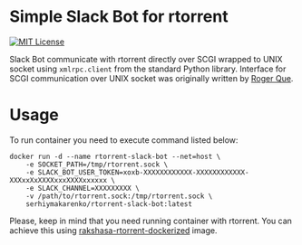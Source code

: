 Simple Slack Bot for rtorrent
=========================
[![MIT License](https://img.shields.io/badge/License-MIT-blue.svg?style=flat)](https://github.com/SerhiyMakarenko/rakshasa-rtorrent-dockerized/blob/rakshasa-rtorrent-client/stable/LICENSE)

Slack Bot communicate with rtorrent directly over SCGI wrapped to UNIX socket using `xmlrpc.client` from the standard Python library.
Interface for SCGI communication over UNIX socket was originally written by [Roger Que](https://gist.github.com/query/899683).

# Usage
To run container you need to execute command listed below:
```
docker run -d --name rtorrent-slack-bot --net=host \
    -e SOCKET_PATH=/tmp/rtorrent.sock \
    -e SLACK_BOT_USER_TOKEN=xoxb-XXXXXXXXXXXX-XXXXXXXXXXXX-XXXxxXxXXXXxxxXXXXxxxxxx \
    -e SLACK_CHANNEL=XXXXXXXXX \
    -v /path/to/rtorrent.sock:/tmp/rtorrent.sock \
    serhiymakarenko/rtorrent-slack-bot:latest
```
Please, keep in mind that you need running container with rtorrent. You can achieve this using [rakshasa-rtorrent-dockerized](https://github.com/SerhiyMakarenko/rakshasa-rtorrent-dockerized) image.
